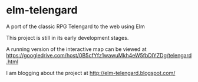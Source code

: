 elm-telengard
=============

A port of the classic RPG Telengard to the web using Elm

This project is still in its early development stages.

A running version of the interactive map can be viewed at https://googledrive.com/host/0B5cfYfz1wawuMkh4eW5fbDlYZDg/telengard.html

I am blogging about the project at http://elm-telengard.blogspot.com/
